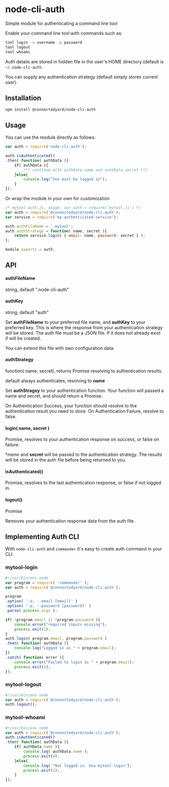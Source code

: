 # node-cli-auth

Simple module for authenticating a command line tool

Enable your command line tool with commands such as:
```sh
tool login -u username -p password
tool logout
tool whoami
```

Auth details are stored in hidden file in the user's HOME directory (default is `~/.node-cli-auth`.

You can supply any authentication strategy (default simply stores current user).

## Installation

`npm install @connectedyard/node-cli-auth`

## Usage

You can use the module directly as follows:

```js
var auth = require('node-cli-auth');

auth.isAuthenticated()
.then( function( authData ){
    if( authData ){
        /** continue with authData.name and authData.secret **/
    }else{
        console.log("Use must be logged in");
    }
});
```

Or wrap the module in your own for customization

```js
/* mytool-auth.js, usage: var auth = require('mytool.js') */
var auth = require('@connectedyard/node-cli-auth');
var service = require('my-authenticated-service');

auth.authFileName = '.mytool';
auth.authStrategy = function( name, secret ){
    return service.login( { email: name, password: secret } );
};

module.exports = auth;
```

## API

#### authFileName
string, default ".node-cli-auth"

#### authKey
string, default "auth"

Set **authFileName** to your preferred file name, and **authKey** to your 
preferred key. This is where the response from your authentication strategy
will be stored. The auth file must be a JSON file. If it does not already exist
if will be created.

You can extend this file with own configuration data.


#### authStrategy
function( name, secret), returns Promise resolving to authentication results.

default always authenticates, resolving to **name**

Set **authStragey** to your authentication function. Your function will passed
a name and secret, and should return a Promise.

On Authentication Success, your function should resolve to the authentication
result you need to store. On Authentication Failure, resolve to false.


#### login( name, secret )
Promise, resolves to your authentication response on success, or false on failure.

**name* and **secret** will be passed to the authentication strategy. The results will
be stored in the auth file before being returned to you.


#### isAuthenticated()
Promise, resolves to the last authentication response, or false if not logged in.


#### logout()
Promise

Removes your authentication response data from the auth file.


## Implementing Auth CLI

With `node-cli-auth` and `commander` it's easy to create auth command in your CLI.

### mytool-login

```js
#!/usr/bin/env node
var program = require( 'commander' );
var auth = require('@connectedyard/node-cli-auth');

program
.option( '-e, --email [email]' )
.option( '-p, --password [password]' )
.parse( process.argv );

if( !program.email || !program.password ){
	console.error("required inputs missing");
	process.exit(1);
}
auth.login( program.email, program.password )
.then( function( authData ){
	console.log("Logged in as " + program.email);
})
.catch( function( error ){
	console.error("Failed to login as " + program.email);
	process.exit(1);
});
```

### mytool-logout
```js
#!/usr/bin/env node
var auth = require('@connectedyard/node-cli-auth');
auth.logout();
```

### mytool-whoami
```js
#!/usr/bin/env node
var auth = require('@connectedyard/node-cli-auth');
auth.isAuthenticated()
.then( function( authData ){
	if( authData.name ){
		console.log( authData.name );
		process.exit(0);
	}else{
		console.log( "Not logged in. Use mytool-login");
		process.exit(1);
	}
});
```